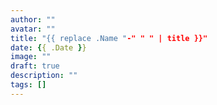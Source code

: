 ```yaml
---
author: ""
avatar: ""
title: "{{ replace .Name "-" " " | title }}"
date: {{ .Date }}
image: ""
draft: true
description: ""
tags: []
---
```

